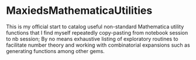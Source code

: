 # MaxiedsMathematicaUtilities
This is my official start to catalog useful non-standard Mathematica utility functions that I find myself repeatedly copy-pasting from notebook session to nb session; By no means exhaustive listing of exploratory routines to facilitate number theory and working with combinatorial expansions such as generating functions among other gems.
